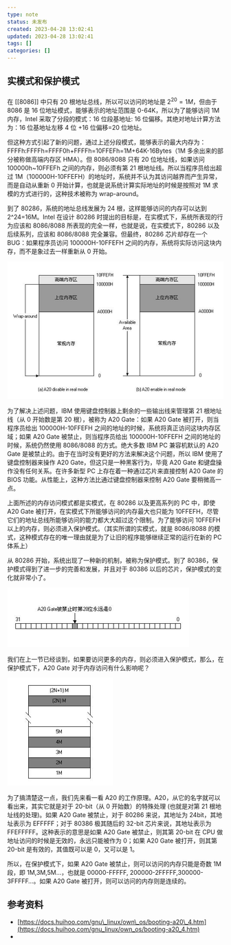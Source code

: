 ```yaml
---
type: note
status: 未发布
created: 2023-04-28 13:02:41
updated: 2023-04-28 13:02:41
tags: []
categories: []
---
```


## 实模式和保护模式


###


在 [[8086]] 中只有 20 根地址总线，所以可以访问的地址是 $2^{20}=1M$，但由于 8086 是 16 位地址模式，能够表示的地址范围是 0-64K，所以为了能够访问 1M 内存，Intel 采取了分段的模式：16 位段基地址: 16 位偏移。其绝对地址计算方法为：16 位基地址左移 4 位 +16 位偏移=20 位地址。

但这种方式引起了新的问题，通过上述分段模式，能够表示的最大内存为：FFFFh:FFFFh=FFFF0h+FFFFh=10FFEFh=1M+64K-16Bytes（1M 多余出来的部分被称做高端内存区 HMA）。但 8086/8088 只有 20 位地址线，如果访问 100000h~10FFEFh 之间的内存，则必须有第 21 根地址线。所以当程序员给出超过 1M（100000H-10FFEFH）的地址时，系统并不认为其访问越界而产生异常，而是自动从重新 0 开始计算，也就是说系统计算实际地址的时候是按照对 1M 求模的方式进行的，这种技术被称为 wrap-around。

到了 80286，系统的地址总线发展为 24 根，这样能够访问的内存可以达到 2^24=16M。Intel 在设计 80286 时提出的目标是，在实模式下，系统所表现的行为应该和 8086/8088 所表现的完全一样，也就是说，在实模式下，80286 以及后续系列，应该和 8086/8088 完全兼容。但最终，80286 芯片却存在一个 BUG：如果程序员访问 100000H-10FFEFH 之间的内存，系统将实际访问这块内存，而不是象过去一样重新从 0 开始。

![](附件/image/A20%20Gate_image_1.png)

为了解决上述问题，IBM 使用键盘控制器上剩余的一些输出线来管理第 21 根地址线（从 0 开始数是第 20 根），被称为 A20 Gate：如果 A20 Gate 被打开，则当程序员给出 100000H-10FFEFH 之间的地址的时候，系统将真正访问这块内存区域；如果 A20 Gate 被禁止，则当程序员给出 100000H-10FFEFH 之间的地址的时候，系统仍然使用 8086/8088 的方式。绝大多数 IBM PC 兼容机默认的 A20 Gate 是被禁止的。由于在当时没有更好的方法来解决这个问题，所以 IBM 使用了键盘控制器来操作 A20 Gate，但这只是一种黑客行为，毕竟 A20 Gate 和键盘操作没有任何关系。在许多新型 PC 上存在着一种通过芯片来直接控制 A20 Gate 的 BIOS 功能。从性能上，这种方法比通过键盘控制器来控制 A20 Gate 要稍微高一点。

上面所述的内存访问模式都是实模式，在 80286 以及更高系列的 PC 中，即使 A20 Gate 被打开，在实模式下所能够访问的内存最大也只能为 10FFEFH，尽管它们的地址总线所能够访问的能力都大大超过这个限制。为了能够访问 10FFEFH 以上的内存，则必须进入保护模式。（其实所谓的实模式，就是 8086/8088 的模式，这种模式存在的唯一理由就是为了让旧的程序能够继续正常的运行在新的 PC 体系上）

从 80286 开始，系统出现了一种新的机制，被称为保护模式。到了 80386，保护模式得到了进一步的完善和发展，并且对于 80386 以后的芯片，保护模式的变化就非常小了。

 ![](附件/image/A20%20Gate_image_2.png)

我们在上一节已经谈到，如果要访问更多的内存，则必须进入保护模式，那么，在保护模式下，A20 Gate 对于内存访问有什么影响呢？

![](附件/image/A20%20Gate_image_3.png)

为了搞清楚这一点，我们先来看一看 A20 的工作原理。A20，从它的名字就可以看出来，其实它就是对于 20-bit（从 0 开始数）的特殊处理 (也就是对第 21 根地址线的处理)。如果 A20 Gate 被禁止，对于 80286 来说，其地址为 24bit，其地址表示为 EFFFFF；对于 80386 极其随后的 32-bit 芯片来说，其地址表示为 FFEFFFFF。这种表示的意思是如果 A20 Gate 被禁止，则其第 20-bit 在 CPU 做地址访问的时候是无效的，永远只能被作为 0；如果 A20 Gate 被打开，则其第 20-bit 是有效的，其值既可以是 0，又可以是 1。

所以，在保护模式下，如果 A20 Gate 被禁止，则可以访问的内存只能是奇数 1M 段，即 1M,3M,5M…，也就是 00000-FFFFF, 200000-2FFFFF,300000-3FFFFF…。如果 A20 Gate 被打开，则可以访问的内存则是连续的。

## 参考资料

- [https://docs.huihoo.com/gnu\_linux/own\_os/booting-a20\_4.htm](https://docs.huihoo.com/gnu_linux/own_os/booting-a20_4.htm)
- 